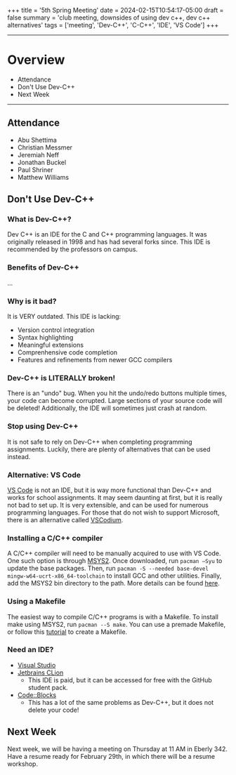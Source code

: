 +++
title = '5th Spring Meeting'
date = 2024-02-15T10:54:17-05:00
draft = false
summary = 'club meeting, downsides of using dev c++, dev c++ alternatives'
tags = ['meeting', 'Dev-C++', 'C-C++', 'IDE', 'VS Code'] 
+++

***

# Overview

- Attendance
- Don't Use Dev-C++
- Next Week

***

## Attendance

- Abu Shettima
- Christian Messmer
- Jeremiah Neff
- Jonathan Buckel
- Paul Shriner
- Matthew Williams

## Don't Use Dev-C++

### What is Dev-C++?

Dev C++ is an IDE for the C and C++ programming languages. It was originally released in 1998 and has had several forks since. This IDE is recommended by the professors on campus.

### Benefits of Dev-C++

...

### Why is it bad?

It is VERY outdated. This IDE is lacking:
- Version control integration
- Syntax highlighting
- Meaningful extensions
- Comprenhensive code completion 
- Features and refinements from newer GCC compilers

### Dev-C++ is LITERALLY broken!

There is an "undo" bug. When you hit the undo/redo buttons multiple times, your code can become corrupted. Large sections of your source code will be deleted! Additionally, the IDE will sometimes just crash at random.

### Stop using Dev-C++

It is not safe to rely on Dev-C++ when completing programming assignments. Luckily, there are plenty of alternatives that can be used instead.

### Alternative: VS Code

[VS Code](https://code.visualstudio.com/download) is not an IDE, but it is way more functional than Dev-C++ and works for school assignments. It may seem daunting at first, but it is really not bad to set up. It is very extensible, and can be used for numerous programming languages. For those that do not wish to support Microsoft, there is an alternative called [VSCodium](https://vscodium.com/).

### Installing a C/C++ compiler

A C/C++ compiler will need to be manually acquired to use with VS Code. One such option is through [MSYS2](https://www.msys2.org/). Once downloaded, run ```pacman –Syu``` to update the base packages. Then, run ```pacman -S --needed base-devel mingw-w64-ucrt-x86_64-toolchain``` to install GCC and other utilities. Finally, add the MSYS2 bin directory to the path. More details can be found [here](https://code.visualstudio.com/docs/cpp/config-mingw).

### Using a Makefile

The easiest way to compile C/C++ programs is with a Makefile. To install make using MSYS2, run ```pacman --S make```. You can use a premade Makefile, or follow this [tutorial](https://makefiletutorial.com/) to create a Makefile.

### Need an IDE?

* [Visual Studio](https://visualstudio.microsoft.com/downloads/)
* [Jetbrains CLion](https://www.jetbrains.com/clion/) 
    * This IDE is paid, but it can be accessed for free with the GitHub student pack.
* [Code::Blocks](https://www.codeblocks.org/downloads/) 
    * This has a lot of the same problems as Dev-C++, but it does not delete your code!

## Next Week

Next week, we will be having a meeting on Thursday at 11 AM in Eberly 342. Have a resume ready for February 29th, in which there will be a resume workshop.
